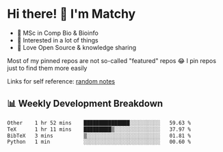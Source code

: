 # Hi there! 👋 I'm Matchy

- 🧬 MSc in Comp Bio & Bioinfo
- 🎈 Interested in a lot of things
- 💜 Love Open Source & knowledge sharing

Most of my pinned repos are not so-called "featured" repos 😂 I pin repos just to find them more easily

Links for self reference: [random notes](https://matchy233.github.io/random-notes)

## 📊 Weekly Development Breakdown

<!--START_SECTION:waka-->

```txt
Other    1 hr 52 mins    ███████████████░░░░░░░░░░   59.63 %
TeX      1 hr 11 mins    █████████▒░░░░░░░░░░░░░░░   37.97 %
BibTeX   3 mins          ▒░░░░░░░░░░░░░░░░░░░░░░░░   01.81 %
Python   1 min           ░░░░░░░░░░░░░░░░░░░░░░░░░   00.60 %
```

<!--END_SECTION:waka-->
